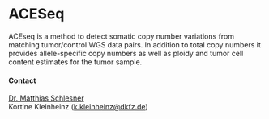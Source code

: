 # ACESeq
ACEseq is a method to detect somatic copy number variations from matching tumor/control WGS data pairs. In addition to total copy numbers it provides allele-specific copy numbers as well as ploidy and tumor cell content estimates for the tumor sample.
#### Contact
[Dr. Matthias Schlesner](http://congo.embl.de/hd-hub/dr-matthias-schlesner/)<br/>Kortine Kleinheinz (k.kleinheinz@dkfz.de)
